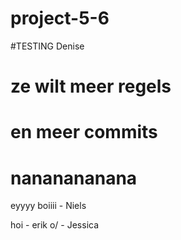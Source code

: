 # project-5-6
#TESTING  Denise
# ze wilt meer regels
# en meer commits
# nananananana


eyyyy boiiii - Niels

hoi - erik
o/ - Jessica
